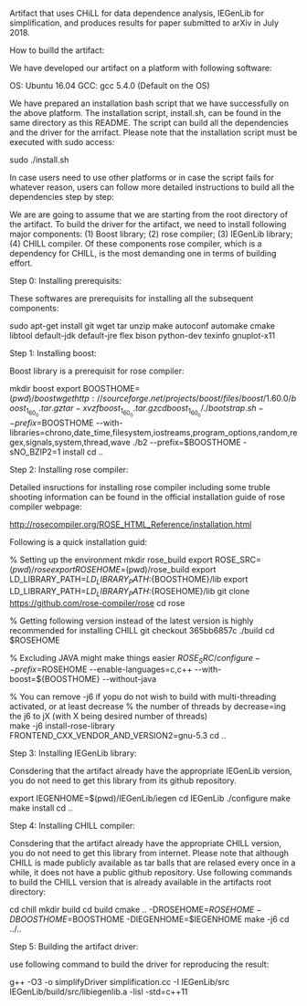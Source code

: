 Artifact that uses CHiLL for data dependence analysis, IEGenLib for simplification, and produces results for paper submitted to arXiv in July 2018.




How to builld the artifact:

We have developed our artifact on a platform with following software:

OS:  Ubuntu 16.04
GCC: gcc 5.4.0 (Default on the OS)

We have prepared an installation bash script that we have successfully on the above platform.
The installation script, install.sh, can be found in the same directory as this README. 
The script can build all the dependencies and the driver for the arrifact. 
Please note that the installation script must be executed with sudo access:

sudo ./install.sh

In case users need to use other platforms or in case the script fails for whatever reason,
users can follow more detailed instructions to build all the dependencies step by step:

We are are going to assume that we are starting from the root directory of the artifact.
To build the driver for the artifact, we need to install following major components:
(1) Boost library; (2) rose compiler; (3) IEGenLib library; (4) CHILL compiler.
Of these components rose compiler, which is a dependency for CHILL, is the most demanding
one in terms of building effort.


Step 0: Installing prerequisits:

These softwares are prerequisits for installing all the subsequent components:

sudo apt-get install git wget tar unzip make autoconf automake cmake libtool default-jdk default-jre flex bison python-dev texinfo gnuplot-x11


Step 1: Installing boost:

Boost library is a prerequisit for rose compiler:

mkdir boost
export BOOSTHOME=$(pwd)/boost
wget http://sourceforge.net/projects/boost/files/boost/1.60.0/boost_1_60_0.tar.gz
tar -xvzf boost_1_60_0.tar.gz
cd boost_1_60_0/
./bootstrap.sh --prefix=$BOOSTHOME --with-libraries=chrono,date_time,filesystem,iostreams,program_options,random,regex,signals,system,thread,wave
./b2  --prefix=$BOOSTHOME -sNO_BZIP2=1 install
cd ..



Step 2: Installing rose compiler:

Detailed insructions for installing rose compiler including some truble shooting information can be found in the official installation guide of rose compiler webpage:

http://rosecompiler.org/ROSE_HTML_Reference/installation.html


Following is a quick installation guid:


% Setting up the environment
mkdir rose_build
export ROSE_SRC=$(pwd)/rose
export ROSEHOME=$(pwd)/rose_build
export LD_LIBRARY_PATH=$LD_LIBRARY_PATH:${BOOSTHOME}/lib
export LD_LIBRARY_PATH=$LD_LIBRARY_PATH:${ROSEHOME}/lib
git clone https://github.com/rose-compiler/rose
cd rose

% Getting following version instead of the latest version is highly recommended for installing CHILL
git checkout 365bb6857c
./build
cd $ROSEHOME

% Excluding JAVA might make things easier
${ROSE_SRC}/configure --prefix=$ROSEHOME --enable-languages=c,c++ --with-boost=${BOOSTHOME} --without-java

% You can remove -j6 if yopu do not wish to build with multi-threading activated, or at least decrease 
% the number of threads by decrease=ing the j6 to jX (with X being desired number of threads)  
make -j6 install-rose-library FRONTEND_CXX_VENDOR_AND_VERSION2=gnu-5.3
cd ..



Step 3: Installing IEGenLib library:

Consdering that the artifact already have the appropriate IEGenLib version, 
you do not need to get this library from its github repository.

export IEGENHOME=$(pwd)/IEGenLib/iegen
cd IEGenLib
./configure
make
make install
cd ..



Step 4: Installing CHILL compiler:

Consdering that the artifact already have the appropriate CHILL version, 
you do not need to get this library from internet. Please note that 
although CHILL is made publicly available as tar balls that are relased 
every once in a while, it does not have a public github repository. 
Use following commands to build the CHILL version that is already available 
in the artifacts root directory:


cd chill
mkdir build
cd build
cmake .. -DROSEHOME=$ROSEHOME -DBOOSTHOME=$BOOSTHOME -DIEGENHOME=$IEGENHOME
make -j6
cd ../..




Step 5: Building the artifact driver:

use following command to build the driver for reproducing the result:

g++ -O3 -o simplifyDriver simplification.cc -I IEGenLib/src IEGenLib/build/src/libiegenlib.a -lisl -std=c++11




